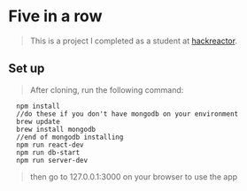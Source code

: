 # Five in a row #

> This is a project I completed as a student at [hackreactor](http://hackreactor.com).

## Set up ##

> After cloning, run the following command:
```
  npm install
  //do these if you don't have mongodb on your environment
  brew update 
  brew install mongodb
  //end of mongodb installing
  npm run react-dev
  npm run db-start
  npm run server-dev
```

> then go to 127.0.0.1:3000 on your browser to use the app
 


